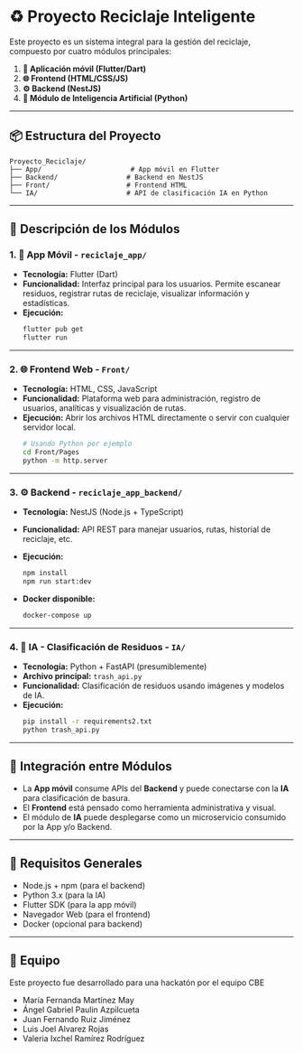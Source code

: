 # ♻️ Proyecto Reciclaje Inteligente

Este proyecto es un sistema integral para la gestión del reciclaje, compuesto por cuatro módulos principales:

1. **📱 Aplicación móvil (Flutter/Dart)**
2. **🌐 Frontend (HTML/CSS/JS)**
3. **⚙️ Backend (NestJS)**
4. **🧠 Módulo de Inteligencia Artificial (Python)**

---

## 📦 Estructura del Proyecto

```
Proyecto_Reciclaje/
├── App/                      # App móvil en Flutter
├── Backend/                 # Backend en NestJS
├── Front/                   # Frontend HTML
└── IA/                      # API de clasificación IA en Python
```

---

## 🧱 Descripción de los Módulos

### 1. 📱 App Móvil - `reciclaje_app/`

- **Tecnología:** Flutter (Dart)
- **Funcionalidad:** Interfaz principal para los usuarios. Permite escanear residuos, registrar rutas de reciclaje, visualizar información y estadísticas.
- **Ejecución:**
  ```bash
  flutter pub get
  flutter run
  ```

---

### 2. 🌐 Frontend Web - `Front/`

- **Tecnología:** HTML, CSS, JavaScript
- **Funcionalidad:** Plataforma web para administración, registro de usuarios, analíticas y visualización de rutas.
- **Ejecución:** Abrir los archivos HTML directamente o servir con cualquier servidor local.
  ```bash
  # Usando Python por ejemplo
  cd Front/Pages
  python -m http.server
  ```

---

### 3. ⚙️ Backend - `reciclaje_app_backend/`

- **Tecnología:** NestJS (Node.js + TypeScript)
- **Funcionalidad:** API REST para manejar usuarios, rutas, historial de reciclaje, etc.
- **Ejecución:**

  ```bash
  npm install
  npm run start:dev
  ```

- **Docker disponible:**
  ```bash
  docker-compose up
  ```

---

### 4. 🧠 IA - Clasificación de Residuos - `IA/`

- **Tecnología:** Python + FastAPI (presumiblemente)
- **Archivo principal:** `trash_api.py`
- **Funcionalidad:** Clasificación de residuos usando imágenes y modelos de IA.
- **Ejecución:**
  ```bash
  pip install -r requirements2.txt
  python trash_api.py
  ```

---

## 🔗 Integración entre Módulos

- La **App móvil** consume APIs del **Backend** y puede conectarse con la **IA** para clasificación de basura.
- El **Frontend** está pensado como herramienta administrativa y visual.
- El módulo de **IA** puede desplegarse como un microservicio consumido por la App y/o Backend.

---

## 📌 Requisitos Generales

- Node.js + npm (para el backend)
- Python 3.x (para la IA)
- Flutter SDK (para la app móvil)
- Navegador Web (para el frontend)
- Docker (opcional para backend)

---

## 👥 Equipo

Este proyecto fue desarrollado para una hackatón por el equipo CBE
* María Fernanda Martínez May
* Ángel Gabriel Paulin Azpilcueta 
* Juan Fernando Ruiz Jiménez
* Luis Joel Alvarez Rojas
* Valeria Ixchel Ramírez Rodríguez

